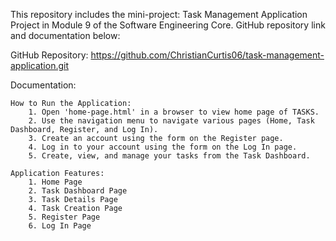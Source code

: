 This repository includes the mini-project: Task Management Application Project in Module 9 of the Software Engineering Core. GitHub repository link and documentation below:

GitHub Repository: https://github.com/ChristianCurtis06/task-management-application.git

Documentation:

    How to Run the Application:
        1. Open 'home-page.html' in a browser to view home page of TASKS.
        2. Use the navigation menu to navigate various pages (Home, Task Dashboard, Register, and Log In).
        3. Create an account using the form on the Register page.
        4. Log in to your account using the form on the Log In page.
        5. Create, view, and manage your tasks from the Task Dashboard.

    Application Features:
        1. Home Page
        2. Task Dashboard Page
        3. Task Details Page
        4. Task Creation Page
        5. Register Page
        6. Log In Page